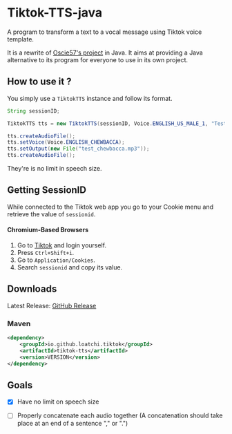 # Tiktok-TTS-java
A program to transform a text to a vocal message using Tiktok voice template.</br>

It is a rewrite of [Oscie57's project](https://github.com/oscie57/tiktok-voice) in Java. It aims at providing a Java alternative to its program
for everyone to use in its own project.

## How to use it ?

You simply use a `TiktokTTS` instance and follow its format.</br>

```java
String sessionID;

TiktokTTS tts = new TiktokTTS(sessionID, Voice.ENGLISH_US_MALE_1, "Testing random things", new File("test.mp3"));

tts.createAudioFile();
tts.setVoice(Voice.ENGLISH_CHEWBACCA);
tts.setOutput(new File("test_chewbacca.mp3"));
tts.createAudioFile();

```

They're is no limit in speech size.


## Getting SessionID

While connected to the Tiktok web app you go to your Cookie menu and retrieve the value of `sessionid`.

#### Chromium-Based Browsers

1. Go to [Tiktok](https://www.tiktok.com/) and login yourself.
2. Press `Ctrl+Shift+i`.
3. Go to `Application/Cookies`.
4. Search `sessionid` and copy its value.

## Downloads

Latest Release: [GitHub Release](https://github.com/Loatchi/Tiktok-TTS-java/releases/latest)<br>

### Maven

```xml
<dependency>
    <groupId>io.github.loatchi.tiktok</groupId>
    <artifactId>tiktok-tts</artifactId>
    <version>VERSION</version>
</dependency>
```

## Goals

- [X] Have no limit on speech size
- [ ] Properly concatenate each audio together (A concatenation should take place at an end of a sentence "," or ".")


